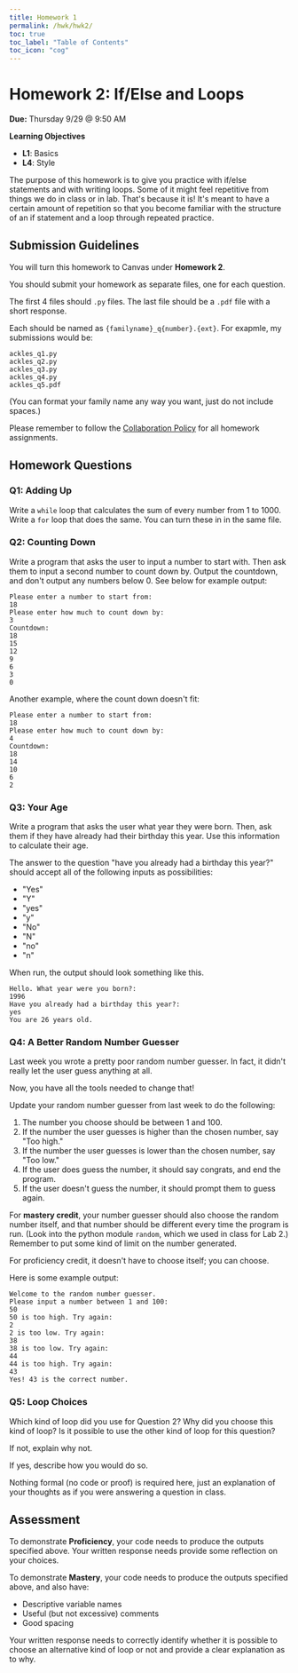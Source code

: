 ```yaml
---
title: Homework 1
permalink: /hwk/hwk2/
toc: true
toc_label: "Table of Contents"
toc_icon: "cog"
---
```

# Homework 2: If/Else and Loops

**Due:** Thursday 9/29 @ 9:50 AM

**Learning Objectives**

- **L1**: Basics
- **L4**: Style

The purpose of this homework is to give you practice with if/else statements and with writing loops. Some of it might feel repetitive from things we do in class or in lab. That's because it is! It's meant to have a certain amount of repetition so that you become familiar with the structure of an if statement and a loop through repeated practice.

## Submission Guidelines

You will turn this homework to Canvas under **Homework 2**. 

You should submit your homework as separate files, one for each question. 

The first 4 files should `.py` files. The last file should be a `.pdf` file with a short response. 

Each should be named as `{familyname}_q{number}.{ext}`. For exapmle, my submissions would be:

`ackles_q1.py`  
`ackles_q2.py`  
`ackles_q3.py`  
`ackles_q4.py`  
`ackles_q5.pdf`  

(You can format your family name any way you want, just do not include spaces.)

Please remember to follow the [Collaboration Policy](https://alackles.github.io/CMSC-140-FS-22/syllabus/#collaboration-and-plagiarism) for all homework assignments.

## Homework Questions

### Q1: Adding Up

Write a `while` loop that calculates the sum of every number from 1 to 1000. Write a `for` loop that does the same. You can turn these in in the same file.

### Q2: Counting Down

Write a program that asks the user to input a number to start with. Then ask them to input a second number to count down by. Output the countdown, and don't output any numbers below 0. See below for example output:

```
Please enter a number to start from:
18
Please enter how much to count down by:
3
Countdown:
18
15
12
9
6
3
0
```

Another example, where the count down doesn't fit:

```
Please enter a number to start from:
18
Please enter how much to count down by: 
4
Countdown:
18
14
10
6
2
```

### Q3: Your Age

Write a program that asks the user what year they were born. Then, ask them if they have already had their birthday this year. Use this information to calculate their age.

The answer to the question "have you already had a birthday this year?" should accept all of the following inputs as possibilities:

- "Yes"
- "Y"
- "yes"
- "y"
- "No"
- "N"
- "no"
- "n"

When run, the output should look something like this.

```
Hello. What year were you born?:
1996
Have you already had a birthday this year?:
yes
You are 26 years old. 
```

### Q4: A Better Random Number Guesser

Last week you wrote a pretty poor random number guesser. In fact, it didn't really let the user guess anything at all.

Now, you have all the tools needed to change that!

Update your random number guesser from last week to do the following:

1. The number you choose should be between 1 and 100.
2. If the number the user guesses is higher than the chosen number, say "Too high."
3. If the number the user guesses is lower than the chosen number, say "Too low."
4. If the user does guess the number, it should say congrats, and end the program.
5. If the user doesn't guess the number, it should prompt them to guess again. 

For **mastery credit**, your number guesser should also choose the random number itself, and that number should be different every time the program is run. (Look into the python module `random`, which we used in class for Lab 2.) Remember to put some kind of limit on the number generated. 

For proficiency credit, it doesn't have to choose itself; you can choose. 

Here is some example output: 

```
Welcome to the random number guesser. 
Please input a number between 1 and 100:
50
50 is too high. Try again:
2
2 is too low. Try again:
38
38 is too low. Try again:
44
44 is too high. Try again:
43
Yes! 43 is the correct number.
```

### Q5: Loop Choices

Which kind of loop did you use for Question 2? Why did you choose this kind of loop? Is it possible to use the other kind of loop for this question? 

If not, explain why not. 

If yes, describe how you would do so.

Nothing formal (no code or proof) is required here, just an explanation of your thoughts as if you were answering a question in class. 


## Assessment

To demonstrate **Proficiency**, your code needs to produce the outputs specified above. Your written response needs provide some reflection on your choices.

To demonstrate **Mastery**, your code needs to produce the outputs specified above, and also have: 

- Descriptive variable names
- Useful (but not excessive) comments
- Good spacing

Your written response needs to correctly identify whether it is possible to choose an alternative kind of loop or not and provide a clear explanation as to why.